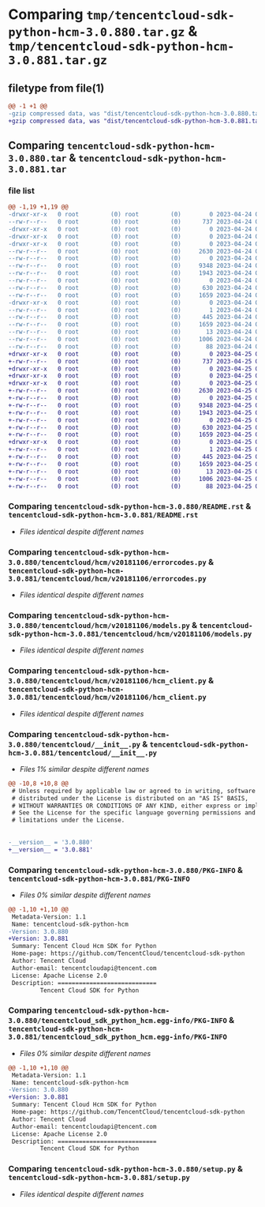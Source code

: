 # Comparing `tmp/tencentcloud-sdk-python-hcm-3.0.880.tar.gz` & `tmp/tencentcloud-sdk-python-hcm-3.0.881.tar.gz`

## filetype from file(1)

```diff
@@ -1 +1 @@
-gzip compressed data, was "dist/tencentcloud-sdk-python-hcm-3.0.880.tar", last modified: Mon Apr 24 03:10:41 2023, max compression
+gzip compressed data, was "dist/tencentcloud-sdk-python-hcm-3.0.881.tar", last modified: Tue Apr 25 00:42:08 2023, max compression
```

## Comparing `tencentcloud-sdk-python-hcm-3.0.880.tar` & `tencentcloud-sdk-python-hcm-3.0.881.tar`

### file list

```diff
@@ -1,19 +1,19 @@
-drwxr-xr-x   0 root         (0) root         (0)        0 2023-04-24 03:10:41.000000 tencentcloud-sdk-python-hcm-3.0.880/
--rw-r--r--   0 root         (0) root         (0)      737 2023-04-24 03:10:41.000000 tencentcloud-sdk-python-hcm-3.0.880/README.rst
-drwxr-xr-x   0 root         (0) root         (0)        0 2023-04-24 03:10:41.000000 tencentcloud-sdk-python-hcm-3.0.880/tencentcloud/
-drwxr-xr-x   0 root         (0) root         (0)        0 2023-04-24 03:10:41.000000 tencentcloud-sdk-python-hcm-3.0.880/tencentcloud/hcm/
-drwxr-xr-x   0 root         (0) root         (0)        0 2023-04-24 03:10:41.000000 tencentcloud-sdk-python-hcm-3.0.880/tencentcloud/hcm/v20181106/
--rw-r--r--   0 root         (0) root         (0)     2630 2023-04-24 03:10:41.000000 tencentcloud-sdk-python-hcm-3.0.880/tencentcloud/hcm/v20181106/errorcodes.py
--rw-r--r--   0 root         (0) root         (0)        0 2023-04-24 03:10:41.000000 tencentcloud-sdk-python-hcm-3.0.880/tencentcloud/hcm/v20181106/__init__.py
--rw-r--r--   0 root         (0) root         (0)     9348 2023-04-24 03:10:41.000000 tencentcloud-sdk-python-hcm-3.0.880/tencentcloud/hcm/v20181106/models.py
--rw-r--r--   0 root         (0) root         (0)     1943 2023-04-24 03:10:41.000000 tencentcloud-sdk-python-hcm-3.0.880/tencentcloud/hcm/v20181106/hcm_client.py
--rw-r--r--   0 root         (0) root         (0)        0 2023-04-24 03:10:41.000000 tencentcloud-sdk-python-hcm-3.0.880/tencentcloud/hcm/__init__.py
--rw-r--r--   0 root         (0) root         (0)      630 2023-04-24 03:10:41.000000 tencentcloud-sdk-python-hcm-3.0.880/tencentcloud/__init__.py
--rw-r--r--   0 root         (0) root         (0)     1659 2023-04-24 03:10:41.000000 tencentcloud-sdk-python-hcm-3.0.880/PKG-INFO
-drwxr-xr-x   0 root         (0) root         (0)        0 2023-04-24 03:10:41.000000 tencentcloud-sdk-python-hcm-3.0.880/tencentcloud_sdk_python_hcm.egg-info/
--rw-r--r--   0 root         (0) root         (0)        1 2023-04-24 03:10:41.000000 tencentcloud-sdk-python-hcm-3.0.880/tencentcloud_sdk_python_hcm.egg-info/dependency_links.txt
--rw-r--r--   0 root         (0) root         (0)      445 2023-04-24 03:10:41.000000 tencentcloud-sdk-python-hcm-3.0.880/tencentcloud_sdk_python_hcm.egg-info/SOURCES.txt
--rw-r--r--   0 root         (0) root         (0)     1659 2023-04-24 03:10:41.000000 tencentcloud-sdk-python-hcm-3.0.880/tencentcloud_sdk_python_hcm.egg-info/PKG-INFO
--rw-r--r--   0 root         (0) root         (0)       13 2023-04-24 03:10:41.000000 tencentcloud-sdk-python-hcm-3.0.880/tencentcloud_sdk_python_hcm.egg-info/top_level.txt
--rw-r--r--   0 root         (0) root         (0)     1006 2023-04-24 03:10:41.000000 tencentcloud-sdk-python-hcm-3.0.880/setup.py
--rw-r--r--   0 root         (0) root         (0)       88 2023-04-24 03:10:41.000000 tencentcloud-sdk-python-hcm-3.0.880/setup.cfg
+drwxr-xr-x   0 root         (0) root         (0)        0 2023-04-25 00:42:08.000000 tencentcloud-sdk-python-hcm-3.0.881/
+-rw-r--r--   0 root         (0) root         (0)      737 2023-04-25 00:42:08.000000 tencentcloud-sdk-python-hcm-3.0.881/README.rst
+drwxr-xr-x   0 root         (0) root         (0)        0 2023-04-25 00:42:08.000000 tencentcloud-sdk-python-hcm-3.0.881/tencentcloud/
+drwxr-xr-x   0 root         (0) root         (0)        0 2023-04-25 00:42:08.000000 tencentcloud-sdk-python-hcm-3.0.881/tencentcloud/hcm/
+drwxr-xr-x   0 root         (0) root         (0)        0 2023-04-25 00:42:08.000000 tencentcloud-sdk-python-hcm-3.0.881/tencentcloud/hcm/v20181106/
+-rw-r--r--   0 root         (0) root         (0)     2630 2023-04-25 00:42:08.000000 tencentcloud-sdk-python-hcm-3.0.881/tencentcloud/hcm/v20181106/errorcodes.py
+-rw-r--r--   0 root         (0) root         (0)        0 2023-04-25 00:42:08.000000 tencentcloud-sdk-python-hcm-3.0.881/tencentcloud/hcm/v20181106/__init__.py
+-rw-r--r--   0 root         (0) root         (0)     9348 2023-04-25 00:42:08.000000 tencentcloud-sdk-python-hcm-3.0.881/tencentcloud/hcm/v20181106/models.py
+-rw-r--r--   0 root         (0) root         (0)     1943 2023-04-25 00:42:08.000000 tencentcloud-sdk-python-hcm-3.0.881/tencentcloud/hcm/v20181106/hcm_client.py
+-rw-r--r--   0 root         (0) root         (0)        0 2023-04-25 00:42:08.000000 tencentcloud-sdk-python-hcm-3.0.881/tencentcloud/hcm/__init__.py
+-rw-r--r--   0 root         (0) root         (0)      630 2023-04-25 00:42:08.000000 tencentcloud-sdk-python-hcm-3.0.881/tencentcloud/__init__.py
+-rw-r--r--   0 root         (0) root         (0)     1659 2023-04-25 00:42:08.000000 tencentcloud-sdk-python-hcm-3.0.881/PKG-INFO
+drwxr-xr-x   0 root         (0) root         (0)        0 2023-04-25 00:42:08.000000 tencentcloud-sdk-python-hcm-3.0.881/tencentcloud_sdk_python_hcm.egg-info/
+-rw-r--r--   0 root         (0) root         (0)        1 2023-04-25 00:42:08.000000 tencentcloud-sdk-python-hcm-3.0.881/tencentcloud_sdk_python_hcm.egg-info/dependency_links.txt
+-rw-r--r--   0 root         (0) root         (0)      445 2023-04-25 00:42:08.000000 tencentcloud-sdk-python-hcm-3.0.881/tencentcloud_sdk_python_hcm.egg-info/SOURCES.txt
+-rw-r--r--   0 root         (0) root         (0)     1659 2023-04-25 00:42:08.000000 tencentcloud-sdk-python-hcm-3.0.881/tencentcloud_sdk_python_hcm.egg-info/PKG-INFO
+-rw-r--r--   0 root         (0) root         (0)       13 2023-04-25 00:42:08.000000 tencentcloud-sdk-python-hcm-3.0.881/tencentcloud_sdk_python_hcm.egg-info/top_level.txt
+-rw-r--r--   0 root         (0) root         (0)     1006 2023-04-25 00:42:08.000000 tencentcloud-sdk-python-hcm-3.0.881/setup.py
+-rw-r--r--   0 root         (0) root         (0)       88 2023-04-25 00:42:08.000000 tencentcloud-sdk-python-hcm-3.0.881/setup.cfg
```

### Comparing `tencentcloud-sdk-python-hcm-3.0.880/README.rst` & `tencentcloud-sdk-python-hcm-3.0.881/README.rst`

 * *Files identical despite different names*

### Comparing `tencentcloud-sdk-python-hcm-3.0.880/tencentcloud/hcm/v20181106/errorcodes.py` & `tencentcloud-sdk-python-hcm-3.0.881/tencentcloud/hcm/v20181106/errorcodes.py`

 * *Files identical despite different names*

### Comparing `tencentcloud-sdk-python-hcm-3.0.880/tencentcloud/hcm/v20181106/models.py` & `tencentcloud-sdk-python-hcm-3.0.881/tencentcloud/hcm/v20181106/models.py`

 * *Files identical despite different names*

### Comparing `tencentcloud-sdk-python-hcm-3.0.880/tencentcloud/hcm/v20181106/hcm_client.py` & `tencentcloud-sdk-python-hcm-3.0.881/tencentcloud/hcm/v20181106/hcm_client.py`

 * *Files identical despite different names*

### Comparing `tencentcloud-sdk-python-hcm-3.0.880/tencentcloud/__init__.py` & `tencentcloud-sdk-python-hcm-3.0.881/tencentcloud/__init__.py`

 * *Files 1% similar despite different names*

```diff
@@ -10,8 +10,8 @@
 # Unless required by applicable law or agreed to in writing, software
 # distributed under the License is distributed on an "AS IS" BASIS,
 # WITHOUT WARRANTIES OR CONDITIONS OF ANY KIND, either express or implied.
 # See the License for the specific language governing permissions and
 # limitations under the License.
 
 
-__version__ = '3.0.880'
+__version__ = '3.0.881'
```

### Comparing `tencentcloud-sdk-python-hcm-3.0.880/PKG-INFO` & `tencentcloud-sdk-python-hcm-3.0.881/PKG-INFO`

 * *Files 0% similar despite different names*

```diff
@@ -1,10 +1,10 @@
 Metadata-Version: 1.1
 Name: tencentcloud-sdk-python-hcm
-Version: 3.0.880
+Version: 3.0.881
 Summary: Tencent Cloud Hcm SDK for Python
 Home-page: https://github.com/TencentCloud/tencentcloud-sdk-python
 Author: Tencent Cloud
 Author-email: tencentcloudapi@tencent.com
 License: Apache License 2.0
 Description: ============================
         Tencent Cloud SDK for Python
```

### Comparing `tencentcloud-sdk-python-hcm-3.0.880/tencentcloud_sdk_python_hcm.egg-info/PKG-INFO` & `tencentcloud-sdk-python-hcm-3.0.881/tencentcloud_sdk_python_hcm.egg-info/PKG-INFO`

 * *Files 0% similar despite different names*

```diff
@@ -1,10 +1,10 @@
 Metadata-Version: 1.1
 Name: tencentcloud-sdk-python-hcm
-Version: 3.0.880
+Version: 3.0.881
 Summary: Tencent Cloud Hcm SDK for Python
 Home-page: https://github.com/TencentCloud/tencentcloud-sdk-python
 Author: Tencent Cloud
 Author-email: tencentcloudapi@tencent.com
 License: Apache License 2.0
 Description: ============================
         Tencent Cloud SDK for Python
```

### Comparing `tencentcloud-sdk-python-hcm-3.0.880/setup.py` & `tencentcloud-sdk-python-hcm-3.0.881/setup.py`

 * *Files identical despite different names*

